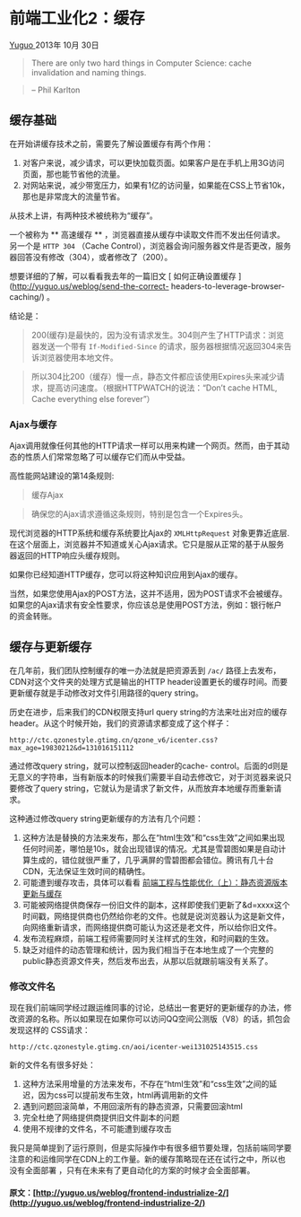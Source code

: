 #  前端工业化2：缓存

[ Yuguo ](http://yuguo.us) 2013年 10月 30日

> There are only two hard things in Computer Science: cache invalidation and
naming things.

> – Phil Karlton

##  缓存基础

在开始讲缓存技术之前，需要先了解设置缓存有两个作用：

  1. 对客户来说，减少请求，可以更快加载页面。如果客户是在手机上用3G访问页面，那也能节省他的流量。 
  2. 对网站来说，减少带宽压力，如果有1亿的访问量，如果能在CSS上节省10k，那也是非常庞大的流量节省。 

从技术上讲，有两种技术被统称为“缓存”。

一个被称为 ** 高速缓存 ** ，浏览器直接从缓存中读取文件而不发出任何请求。另一个是 ` HTTP 304 ` （Cache
Control），浏览器会询问服务器文件是否更改，服务器回答没有修改（304），或者修改了（200）。

想要详细的了解，可以看看我去年的一篇旧文 [ 如何正确设置缓存 ](http://yuguo.us/weblog/send-the-correct-
headers-to-leverage-browser-caching/) 。

结论是：

> 200(缓存)是最快的，因为没有请求发生。304则产生了HTTP请求：浏览器发送一个带有 ` If-Modified-Since `
的请求，服务器根据情况返回304来告诉浏览器使用本地文件。

> 所以304比200（缓存）慢一点，静态文件都应该使用Expires头来减少请求，提高访问速度。（根据HTTPWATCH的说法：“Don’t cache
HTML, Cache everything else forever”）

###  Ajax与缓存

Ajax调用就像任何其他的HTTP请求一样可以用来构建一个网页。然而，由于其动态的性质人们常常忽略了可以缓存它们而从中受益。

高性能网站建设的第14条规则:

> 缓存Ajax

> 确保您的Ajax请求遵循这条规则，特别是包含一个Expires头。

现代浏览器的HTTP系统和缓存系统要比Ajax的 ` XMLHttpRequest ` 对象更靠近底层.
在这个层面上，浏览器并不知道或关心Ajax请求。它只是服从正常的基于从服务器返回的HTTP响应头缓存规则。

如果你已经知道HTTP缓存，您可以将这种知识应用到Ajax的缓存。

当然，如果您使用Ajax的POST方法，这并不适用，因为POST请求不会被缓存。如果您的Ajax请求有安全性要求，你应该总是使用POST方法，例如：银行帐户
的资金转账。

##  缓存与更新缓存

在几年前，我们团队控制缓存的唯一办法就是把资源丢到 ` /ac/ ` 路径上去发布，CDN对这个文件夹的处理方式是输出的HTTP
header设置更长的缓存时间。而要更新缓存就是手动修改对文件引用路径的query string。

历史在进步，后来我们的CDN权限支持url query string的方法来吐出对应的缓存header。从这个时候开始，我们的资源请求都变成了这个样子：

    
    
    http://ctc.qzonestyle.gtimg.cn/qzone_v6/icenter.css?max_age=19830212&d=131016151112
    

通过修改query string，就可以控制返回header的cache-
control。后面的d则是无意义的字符串，当有新版本的时候我们需要半自动去修改它，对于浏览器来说只要修改了query
string，它就认为是请求了新文件，从而放弃本地缓存而重新请求。

这种通过修改query string更新缓存的方法有几个问题：

  1. 这种方法是替换的方法来发布，那么在“html生效”和“css生效”之间如果出现任何时间差，哪怕是10s，就会出现错误的情况。尤其是雪碧图如果是自动计算生成的，错位就很严重了，几乎满屏的雪碧图都会错位。腾讯有几十台CDN，无法保证生效时间的精确性。 
  2. 可能遭到缓存攻击，具体可以看看 [ 前端工程与性能优化（上）：静态资源版本更新与缓存 ](http://www.infoq.com/cn/articles/front-end-engineering-and-performance-optimization-part1)
  3. 可能被网络提供商保存一份旧文件的副本，这样即使我们更新了&d=xxxx这个时间戳，网络提供商也仍然给你老的文件。也就是说浏览器认为这是新文件，向网络重新请求，而网络提供商可能认为这还是老文件，所以给你旧文件。 
  4. 发布流程麻烦，前端工程师需要同时关注样式的生效，和时间戳的生效。 
  5. 缺乏对组件的动态管理和统计，因为我们相当于在本地生成了一个完整的public静态资源文件夹，然后发布出去，从那以后就跟前端没有关系了。 

###  修改文件名

现在我们前端同学经过跟运维同事的讨论，总结出一套更好的更新缓存的办法，修改资源的名称。所以如果现在如果你可以访问QQ空间公测版（V8）的话，抓包会发现这样的
CSS请求：

    
    
    http://ctc.qzonestyle.gtimg.cn/aoi/icenter-wei131025143515.css
    

新的文件名有很多好处：

  1. 这种方法采用增量的方法来发布，不存在“html生效”和“css生效”之间的延迟，因为css可以提前发布生效，html再调用新的文件 
  2. 遇到问题回滚简单，不用回滚所有的静态资源，只需要回滚html 
  3. 完全杜绝了网络提供商提供旧文件副本的问题 
  4. 使用不规律的文件名，不可能遭到缓存攻击 

我只是简单提到了运行原则，但是实际操作中有很多细节要处理，包括前端同学要注意的和运维同学在CDN上的工作量。新的缓存策略现在还在试行之中，所以也没有全面部署
，只有在未来有了更自动化的方案的时候才会全面部署。

#### 原文：[http://yuguo.us/weblog/frontend-industrialize-2/](http://yuguo.us/weblog/frontend-industrialize-2/)